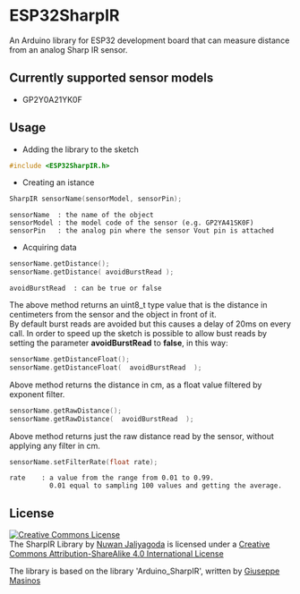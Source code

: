 # ESP32SharpIR
An Arduino library for ESP32 development board that can measure distance from an analog Sharp IR sensor.

## Currently supported sensor models
- GP2Y0A21YK0F  

## Usage
- Adding the library to the sketch

~~~c++
#include <ESP32SharpIR.h>
~~~

- Creating an istance  

~~~c++
SharpIR sensorName(sensorModel, sensorPin);
~~~
~~~
sensorName	: the name of the object   
sensorModel	: the model code of the sensor (e.g. GP2YA41SK0F)  
sensorPin	: the analog pin where the sensor Vout pin is attached  
~~~    

- Acquiring data

~~~c++
sensorName.getDistance();
sensorName.getDistance( avoidBurstRead );
~~~
~~~
avoidBurstRead	: can be true or false
~~~

The above method returns an uint8_t type value that is the distance in centimeters from the sensor and the object in front of it.  
By default burst reads are avoided but this causes a delay of 20ms on every call.
In order to speed up the sketch is possible to allow bust reads by setting the parameter **avoidBurstRead** to **false**, in this way:


~~~c++
sensorName.getDistanceFloat();
sensorName.getDistanceFloat(  avoidBurstRead  );
~~~

Above method returns the distance in cm, as a float value filtered by exponent filter. 

~~~c++
sensorName.getRawDistance();
sensorName.getRawDistance(  avoidBurstRead  );
~~~

Above method returns just the raw distance read by the sensor, without applying any filter in cm.

~~~c++
sensorName.setFilterRate(float rate);
~~~

~~~
rate	: a value from the range from 0.01 to 0.99. 
		  0.01 equal to sampling 100 values and getting the average.
~~~


## License ##
<a rel="license" href="http://creativecommons.org/licenses/by-sa/4.0/">
<img alt="Creative Commons License" style="border-width:0" src="https://i.creativecommons.org/l/by-sa/4.0/88x31.png" />
</a>
<br />
<span xmlns:dct="http://purl.org/dc/terms/" property="dct:title">The SharpIR Library</span>
by <a xmlns:cc="http://creativecommons.org/ns#" href="https://nuwanjaliyagoda.com" property="cc:attributionName" rel="cc:attributionURL">Nuwan Jaliyagoda</a> is licensed under a <a rel="license" href="http://creativecommons.org/licenses/by-sa/4.0/">Creative Commons Attribution-ShareAlike 4.0 International License</a>

The library is based on the library 'Arduino_SharpIR', written by <a xmlns:cc="http://creativecommons.org/ns#" href="https://facebook.com/dev.giuseppemasino" property="cc:attributionName" rel="cc:attributionURL">Giuseppe Masinos</a>
